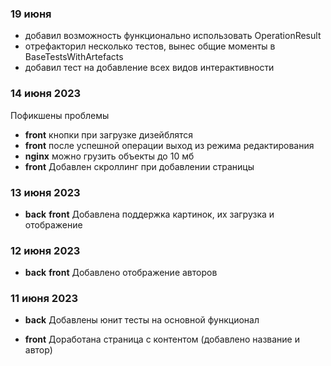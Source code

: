 ### 19 июня

- добавил возможность функционально использовать OperationResult
- отрефакторил несколько тестов, вынес общие моменты в BaseTestsWithArtefacts
- добавил тест на добавление всех видов интерактивности

### 14 июня 2023

Пофикшены проблемы

- **front** кнопки при загрузке дизейблятся
- **front** после успешной операции выход из режима редактирования
- **nginx** можно грузить объекты до 10 мб
- **front** Добавлен скроллинг при добавлении страницы

### 13 июня 2023

- **back** **front** Добавлена поддержка картинок, их загрузка и отображение

### 12 июня 2023

- **back** **front** Добавлено отображение авторов

### 11 июня 2023

- **back** Добавлены юнит тесты на основной функционал

- **front** Доработана страница с контентом (добавлено название и автор)
